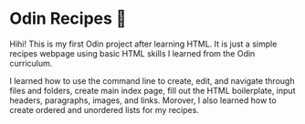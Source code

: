 # Odin Recipes 📝

Hihi! This is my first Odin project after learning HTML. It is just a simple recipes webpage using basic HTML skills I learned from the Odin curriculum. 

I learned how to use the command line to create, edit, and navigate through files and folders, create main index page, fill out the HTML boilerplate, input headers, paragraphs, images, and links. Morover, I also learned how to create ordered and unordered lists for my recipes.

